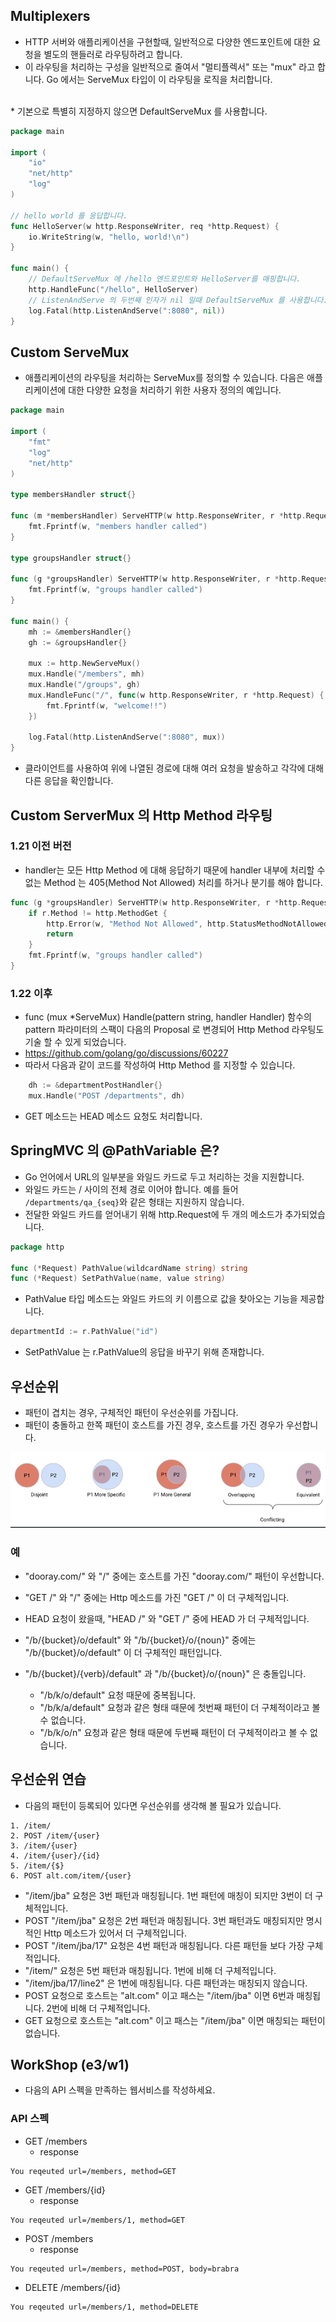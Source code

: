 ## Multiplexers
* HTTP 서버와 애플리케이션을 구현할때, 일반적으로 다양한 엔드포인트에 대한 요청을 별도의 핸들러로 라우팅하려고 합니다. 
* 이 라우팅을 처리하는 구성을 일반적으로 줄여서 "멀티플렉서" 또는 "mux" 라고 합니다. Go 에서는 ServeMux 타입이 이 라우팅을 로직을 처리합니다. 
<br />
* 기본으로 특별히 지정하지 않으면 DefaultServeMux 를 사용합니다. 

```go
package main

import (
	"io"
	"net/http"
	"log"
)

// hello world 를 응답합니다.
func HelloServer(w http.ResponseWriter, req *http.Request) {
	io.WriteString(w, "hello, world!\n")
}

func main() {
    // DefaultServeMux 에 /hello 엔드포인트와 HelloServer를 매핑합니다.
	http.HandleFunc("/hello", HelloServer)
    // ListenAndServe 의 두번째 인자가 nil 일때 DefaultServeMux 를 사용합니다.
	log.Fatal(http.ListenAndServe(":8080", nil))
}
```
## Custom ServeMux
* 애플리케이션의 라우팅을 처리하는 ServeMux를 정의할 수 있습니다. 다음은 애플리케이션에 대한 다양한 요청을 처리하기 위한 사용자 정의의 예입니다.
```go
package main

import (
	"fmt"
	"log"
	"net/http"
)

type membersHandler struct{}

func (m *membersHandler) ServeHTTP(w http.ResponseWriter, r *http.Request) {
	fmt.Fprintf(w, "members handler called")
}

type groupsHandler struct{}

func (g *groupsHandler) ServeHTTP(w http.ResponseWriter, r *http.Request) {
	fmt.Fprintf(w, "groups handler called")
}

func main() {
	mh := &membersHandler{}
	gh := &groupsHandler{}

	mux := http.NewServeMux()
	mux.Handle("/members", mh)
	mux.Handle("/groups", gh)
	mux.HandleFunc("/", func(w http.ResponseWriter, r *http.Request) {
		fmt.Fprintf(w, "welcome!!")
	})

	log.Fatal(http.ListenAndServe(":8080", mux))
}
```
* 클라이언트를 사용하여 위에 나열된 경로에 대해 여러 요청을 발송하고 각각에 대해 다른 응답을 확인합니다. 


## Custom ServerMux 의 Http Method 라우팅
### 1.21 이전 버전
* handler는 모든 Http Method 에 대해 응답하기 때문에 handler 내부에 처리할 수 없는 Method 는 405(Method Not Allowed) 처리를 하거나 분기를 해야 합니다.
```go
func (g *groupsHandler) ServeHTTP(w http.ResponseWriter, r *http.Request) {
	if r.Method != http.MethodGet {
		http.Error(w, "Method Not Allowed", http.StatusMethodNotAllowed)
		return
	}
	fmt.Fprintf(w, "groups handler called")
}
```

### 1.22 이후 
* func (mux *ServeMux) Handle(pattern string, handler Handler) 함수의 pattern 파라미터의 스팩이 다음의 Proposal 로 변경되어 Http Method 라우팅도 기술 할 수 있게 되었습니다. 
* https://github.com/golang/go/discussions/60227
* 따라서 다음과 같이 코드를 작성하여 Http Method 를 지정할 수 있습니다. 
```go
    dh := &departmentPostHandler{}
    mux.Handle("POST /departments", dh)
```
* GET 메소드는 HEAD 메소드 요청도 처리합니다.


## SpringMVC 의 @PathVariable 은?
* Go 언어에서 URL의 일부분을 와일드 카드로 두고 처리하는 것을 지원합니다.
* 와일드 카드는 / 사이의 전체 경로 이어야 합니다. 예를 들어 `/departments/qa_{seq}`와 같은 형태는 지원하지 않습니다.
* 전달한 와일드 카드를 얻어내기 위해 http.Request에 두 개의 메소드가 추가되었습니다. 
```go
package http

func (*Request) PathValue(wildcardName string) string
func (*Request) SetPathValue(name, value string)
``` 
* PathValue 타입 메소드는 와일드 카드의 키 이름으로 값을 찾아오는 기능을 제공합니다.
```go
departmentId := r.PathValue("id")
```
* SetPathValue 는 r.PathValue의 응답을 바꾸기 위해 존재합니다. 

## 우선순위
* 패턴이 겹치는 경우, 구체적인 패턴이 우선순위를 가집니다.
* 패턴이 충돌하고 한쪽 패턴이 호스트를 가진 경우, 호스트를 가진 경우가 우선합니다. 

![img.png](img.png)
### 예
* "dooray.com/" 와 "/" 중에는 호스트를 가진 "dooray.com/" 패턴이 우선합니다.
* "GET /" 와 "/" 중에는 Http 메소드를 가진 "GET /" 이 더 구체적입니다.
* HEAD 요청이 왔을때, "HEAD /" 와 "GET /" 중에 HEAD 가 더 구체적입니다. 
* "/b/{bucket}/o/default" 와 "/b/{bucket}/o/{noun}" 중에는 "/b/{bucket}/o/default" 이 더 구체적인 패턴입니다.

* "/b/{bucket}/{verb}/default" 과 "/b/{bucket}/o/{noun}" 은 충돌입니다.
  * "/b/k/o/default" 요청 때문에 중복됩니다.
  * "/b/k/a/default" 요청과 같은 형태 때문에 첫번째 패턴이 더 구체적이라고 볼 수 없습니다.
  * "/b/k/o/n" 요청과 같은 형태 때문에 두번째 패턴이 더 구체적이라고 볼 수 없습니다.

## 우선순위 연습
* 다음의 패턴이 등록되어 있다면 우선순위를 생각해 볼 필요가 있습니다.
```
1. /item/
2. POST /item/{user}
3. /item/{user}
4. /item/{user}/{id}
5. /item/{$}
6. POST alt.com/item/{user}
```

* "/item/jba" 요청은 3번 패턴과 매칭됩니다. 1번 패턴에 매칭이 되지만 3번이 더 구체적입니다. 
* POST "/item/jba" 요청은 2번 패턴과 매칭됩니다. 3번 패턴과도 매칭되지만 명시적인 Http 메소드가 있어서 더 구체적입니다.
* POST "/item/jba/17" 요청은 4번 패턴과 매칭됩니다. 다른 패턴들 보다 가장 구체적입니다.
* "/item/" 요청은 5번 패턴과 매칭됩니다. 1번에 비해 더 구체적입니다. 
* "/item/jba/17/line2" 은 1번에 매칭됩니다. 다른 패턴과는 매칭되지 않습니다. 
* POST 요청으로 호스트는 "alt.com" 이고 패스는 "/item/jba" 이면 6번과 매칭됩니다. 2번에 비해 더 구체적입니다. 
* GET 요청으로 호스트는 "alt.com" 이고 패스는 "/item/jba" 이면 매칭되는 패턴이 없습니다.

## WorkShop (e3/w1)
* 다음의 API 스펙을 만족하는 웹서비스를 작성하세요.
### API 스펙
* GET /members
  * response
```
You reqeuted url=/members, method=GET
```

* GET /members/{id}
  * response
```
You reqeuted url=/members/1, method=GET
```
* POST /members
    * response
```
You reqeuted url=/members, method=POST, body=brabra
```
* DELETE /members/{id}
```
You reqeuted url=/members/1, method=DELETE
```





